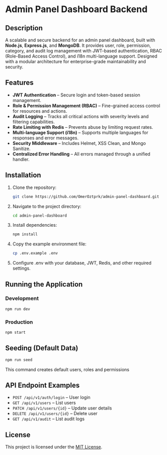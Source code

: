 # Admin Panel Dashboard Backend

## Description

A scalable and secure backend for an admin panel dashboard, built with **Node.js**, **Express.js**, and **MongoDB**. It provides user, role, permission, category, and audit log management with JWT-based authentication, RBAC (Role-Based Access Control), and i18n multi-language support. Designed with a modular architecture for enterprise-grade maintainability and security.

## Features

- **JWT Authentication** – Secure login and token-based session management.
- **Role & Permission Management (RBAC)** – Fine-grained access control for resources and actions.
- **Audit Logging** – Tracks all critical actions with severity levels and filtering capabilities.
- **Rate Limiting with Redis** – Prevents abuse by limiting request rates.
- **Multi-language Support (i18n)** – Supports multiple languages for responses and error messages.
- **Security Middleware** – Includes Helmet, XSS Clean, and Mongo Sanitize.
- **Centralized Error Handling** – All errors managed through a unified handler.

## Installation

1. Clone the repository:

    ```bash
    git clone https://github.com/OmerOztprk/admin-panel-dashboard.git
    ```

2. Navigate to the project directory:

    ```bash
    cd admin-panel-dashboard
    ```

3. Install dependencies:

    ```bash
    npm install
    ```

4. Copy the example environment file:

    ```bash
    cp .env.example .env
    ```

5. Configure .env with your database, JWT, Redis, and other required settings.

## Running the Application

### Development

```bash
npm run dev
```

### Production

```bash
npm start
```

## Seeding (Default Data)

```bash
npm run seed
```

This command creates default users, roles and permissions

## API Endpoint Examples

- `POST /api/v1/auth/login` – User login  
- `GET /api/v1/users` – List users  
- `PATCH /api/v1/users/{id}` – Update user details  
- `DELETE /api/v1/users/{id}` – Delete user  
- `GET /api/v1/audit` – List audit logs  

## License

This project is licensed under the [MIT License](LICENSE).
